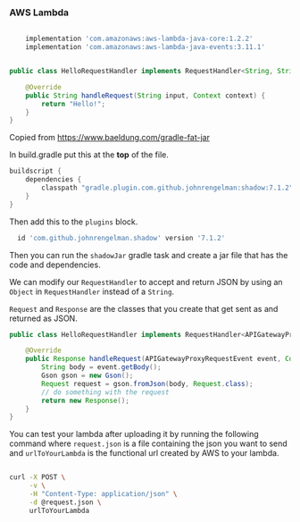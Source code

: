 ### AWS Lambda

``` groovy 

    implementation 'com.amazonaws:aws-lambda-java-core:1.2.2'
    implementation 'com.amazonaws:aws-lambda-java-events:3.11.1'

```

``` java 

public class HelloRequestHandler implements RequestHandler<String, String> {

    @Override
    public String handleRequest(String input, Context context) {
        return "Hello!";
    }
}

```

Copied from https://www.baeldung.com/gradle-fat-jar

In build.gradle put this at the **top** of the file.

``` groovy
buildscript {
    dependencies {
        classpath "gradle.plugin.com.github.johnrengelman:shadow:7.1.2"
    }
}
```

Then add this to the `plugins` block.

``` groovy
  id 'com.github.johnrengelman.shadow' version '7.1.2'
```

Then you can run the `shadowJar` gradle task and create a jar file that has the code and dependencies.

We can modify our `RequestHandler` to accept and return JSON by using an `Object` in `RequestHandler` instead of a
`String`.

`Request` and `Response` are the classes that you create that get sent as and returned as JSON.

``` java 
public class HelloRequestHandler implements RequestHandler<APIGatewayProxyRequestEvent, Response> {

    @Override
    public Response handleRequest(APIGatewayProxyRequestEvent event, Context context) {
        String body = event.getBody();
        Gson gson = new Gson();
        Request request = gson.fromJson(body, Request.class);
        // do something with the request
        return new Response();
    }
}
```

You can test your lambda after uploading it by running the following command where `request.json` is a file containing
the json you want to send and `urlToYourLambda` is the functional url created by AWS to your lambda.

``` bash 

curl -X POST \
     -v \
     -H "Content-Type: application/json" \
     -d @request.json \
     urlToYourLambda

```

